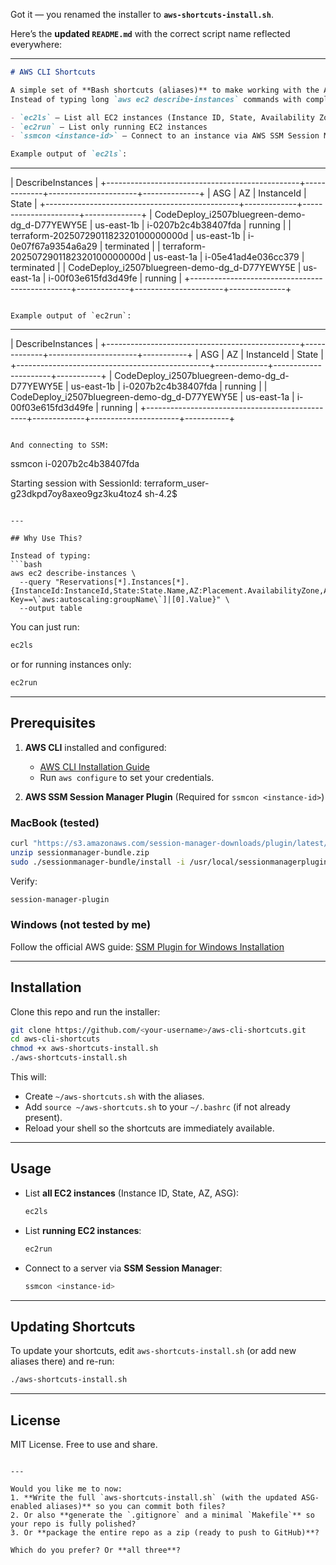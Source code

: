 Got it — you renamed the installer to **`aws-shortcuts-install.sh`**.

Here’s the **updated `README.md`** with the correct script name reflected everywhere:

---

```markdown
# AWS CLI Shortcuts

A simple set of **Bash shortcuts (aliases)** to make working with the AWS CLI faster and easier.  
Instead of typing long `aws ec2 describe-instances` commands with complex `--query` filters every time, you can now use:

- `ec2ls` – List all EC2 instances (Instance ID, State, Availability Zone, ASG name)
- `ec2run` – List only running EC2 instances
- `ssmcon <instance-id>` – Connect to an instance via AWS SSM Session Manager

Example output of `ec2ls`:

```

---

\|                                          DescribeInstances                                         |
+------------------------------------------------+-------------+----------------------+--------------+
\|                       ASG                      |     AZ      |     InstanceId       |    State     |
+------------------------------------------------+-------------+----------------------+--------------+
\|  CodeDeploy\_i2507bluegreen-demo-dg\_d-D77YEWY5E |  us-east-1b |  i-0207b2c4b38407fda |  running     |
\|  terraform-2025072901182320100000000d          |  us-east-1b |  i-0e07f67a9354a6a29 |  terminated  |
\|  terraform-2025072901182320100000000d          |  us-east-1a |  i-05e41ad4e036cc379 |  terminated  |
\|  CodeDeploy\_i2507bluegreen-demo-dg\_d-D77YEWY5E |  us-east-1a |  i-00f03e615fd3d49fe |  running     |
+------------------------------------------------+-------------+----------------------+--------------+

```

Example output of `ec2run`:

```

---

\|                                        DescribeInstances                                        |
+------------------------------------------------+-------------+----------------------+-----------+
\|                       ASG                      |     AZ      |     InstanceId       |   State   |
+------------------------------------------------+-------------+----------------------+-----------+
\|  CodeDeploy\_i2507bluegreen-demo-dg\_d-D77YEWY5E |  us-east-1b |  i-0207b2c4b38407fda |  running  |
\|  CodeDeploy\_i2507bluegreen-demo-dg\_d-D77YEWY5E |  us-east-1a |  i-00f03e615fd3d49fe |  running  |
+------------------------------------------------+-------------+----------------------+-----------+

```

And connecting to SSM:
```

ssmcon i-0207b2c4b38407fda

Starting session with SessionId: terraform\_user-g23dkpd7oy8axeo9gz3ku4toz4
sh-4.2\$

````

---

## Why Use This?

Instead of typing:
```bash
aws ec2 describe-instances \
  --query "Reservations[*].Instances[*].{InstanceId:InstanceId,State:State.Name,AZ:Placement.AvailabilityZone,ASG:Tags[?Key==\`aws:autoscaling:groupName\`]|[0].Value}" \
  --output table
````

You can just run:

```bash
ec2ls
```

or for running instances only:

```bash
ec2run
```

---

## Prerequisites

1. **AWS CLI** installed and configured:

   * [AWS CLI Installation Guide](https://docs.aws.amazon.com/cli/latest/userguide/getting-started-install.html)
   * Run `aws configure` to set your credentials.

2. **AWS SSM Session Manager Plugin**
   (Required for `ssmcon <instance-id>`)

### MacBook (tested)

```bash
curl "https://s3.amazonaws.com/session-manager-downloads/plugin/latest/mac/sessionmanager-bundle.zip" -o "sessionmanager-bundle.zip"
unzip sessionmanager-bundle.zip
sudo ./sessionmanager-bundle/install -i /usr/local/sessionmanagerplugin -b /usr/local/bin/session-manager-plugin
```

Verify:

```bash
session-manager-plugin
```

### Windows (not tested by me)

Follow the official AWS guide:
[SSM Plugin for Windows Installation](https://docs.aws.amazon.com/systems-manager/latest/userguide/session-manager-working-with-install-plugin.html#windows-install)

---

## Installation

Clone this repo and run the installer:

```bash
git clone https://github.com/<your-username>/aws-cli-shortcuts.git
cd aws-cli-shortcuts
chmod +x aws-shortcuts-install.sh
./aws-shortcuts-install.sh
```

This will:

* Create `~/aws-shortcuts.sh` with the aliases.
* Add `source ~/aws-shortcuts.sh` to your `~/.bashrc` (if not already present).
* Reload your shell so the shortcuts are immediately available.

---

## Usage

* List **all EC2 instances** (Instance ID, State, AZ, ASG):

  ```bash
  ec2ls
  ```
* List **running EC2 instances**:

  ```bash
  ec2run
  ```
* Connect to a server via **SSM Session Manager**:

  ```bash
  ssmcon <instance-id>
  ```

---

## Updating Shortcuts

To update your shortcuts, edit `aws-shortcuts-install.sh` (or add new aliases there) and re-run:

```bash
./aws-shortcuts-install.sh
```

---

## License

MIT License. Free to use and share.

```

---

Would you like me to now:  
1. **Write the full `aws-shortcuts-install.sh` (with the updated ASG-enabled aliases)** so you can commit both files?  
2. Or also **generate the `.gitignore` and a minimal `Makefile`** so your repo is fully polished?  
3. Or **package the entire repo as a zip (ready to push to GitHub)**?  

Which do you prefer? Or **all three**?
```
